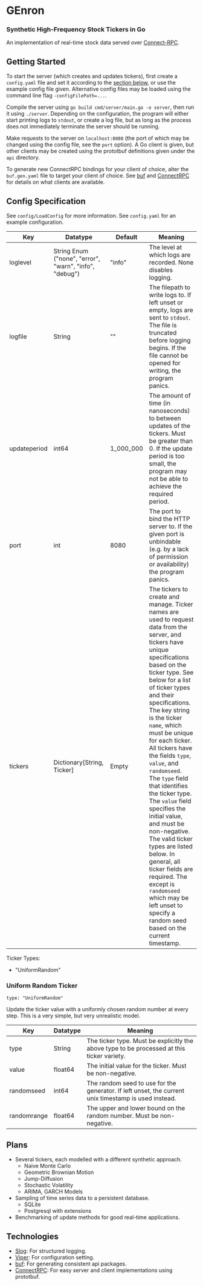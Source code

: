# GEnron
### Synthetic High-Frequency Stock Tickers in Go

An implementation of real-time stock data served over [Connect-RPC](https://connectrpc.com/). 

## Getting Started

To start the server (which creates and updates tickers), first create a `config.yaml` file and set it according to the [section below](#config-specification), or use the example config file given. Alternative config files may be loaded using the command line flag `-configFilePath=...`. 

Compile the server using `go build cmd/server/main.go -o server`, then run it using `./server`. Depending on the configuration, the program will either start printing logs to `stdout`, or create a log file, but as long as the process does not immediately terminate the server should be running.

Make requests to the server on `localhost:8080` (the port of which may be changed using the config file, see the `port` option). A Go client is given, but other clients may be created using the prototbuf definitions given under the `api` directory.

To generate new ConnectRPC bindings for your client of choice, alter the `buf.gen.yaml` file to target your client of choice. See [buf](https://buf.build/) and [ConnectRPC](https://connectrpc.com/) for details on what clients are available.

## Config Specification

See `config/LoadConfig` for more information. See `config.yaml` for an example configuration.

| Key | Datatype | Default | Meaning |
| --- | -------- | ------- | ------- |
| loglevel | String Enum ("none", "error", "warn", "info", "debug") | "info" | The level at which logs are recorded. None disables logging. |
| logfile | String | "" | The filepath to write logs to. If left unset or empty, logs are sent to `stdout`. The file is truncated before logging begins. If the file cannot be opened for writing, the program panics. |
| updateperiod | int64 | 1_000_000 | The amount of time (in nanoseconds) to between updates of the tickers. Must be greater than 0. If the update period is too small, the program may not be able to achieve the required period. |
| port | int | 8080 | The port to bind the HTTP server to. If the given port is unbindable (e.g. by a lack of permission or availability) the program panics. |
| tickers | Dictionary[String, Ticker] | Empty | The tickers to create and manage. Ticker names are used to request data from the server, and tickers have unique specifications based on the ticker type. See below for a list of ticker types and their specifications.<br />The key string is the ticker `name`, which must be unique for each ticker. All tickers have the fields `type`, `value`, and `randomseed`. <br />The `type` field that identifies the ticker type. <br />The `value` field specifies the initial value, and must be non-negative. <br />The valid ticker types are listed below. In general, all ticker fields are required. The except is `randomseed` which may be left unset to specify a random seed based on the current timestamp. |

Ticker Types:
- "UniformRandom"

### Uniform Random Ticker

`type: "UniformRandom"`

Update the ticker value with a uniformly chosen random number at every step. This is a very simple, but very unrealistic model.

| Key | Datatype | Meaning |
| --- | -------- | ------- | 
| type | String | The ticker type. Must be explicitly the above type to be processed at this ticker variety. |
| value | float64 | The initial value for the ticker. Must be non-negative. |
| randomseed | int64 | The random seed to use for the generator. If left unset, the current unix timestamp is used instead. |
| randomrange | float64 | The upper and lower bound on the random number. Must be non-negative. |


## Plans

- Several tickers, each modelled with a different synthetic approach.
    - Naive Monte Carlo
    - Geometric Brownian Motion
    - Jump-Diffusion
    - Stochastic Volatility
    - ARIMA, GARCH Models
- Sampling of time series data to a persistent database.
    - SQLite
    - Postgresql with extensions
- Benchmarking of update methods for good real-time applications.

## Technologies

- [Slog](https://pkg.go.dev/log/slog): For structured logging.
- [Viper](https://github.com/spf13/viper): For configuration setting.
- [buf](https://buf.build/): For generating consistent api packages.
- [ConnectRPC](https://connectrpc.com/): For easy server and client implementations using prototbuf.
